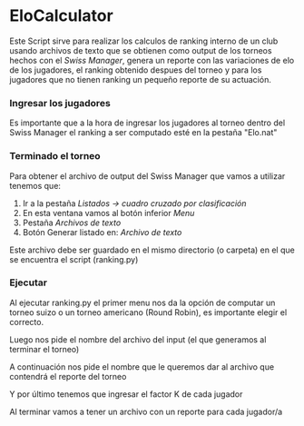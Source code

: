 # EloCalculator
Este Script sirve para realizar los calculos de ranking interno de un club usando archivos de texto que se obtienen como output de los torneos hechos con el *Swiss Manager*, genera un reporte con las variaciones de elo de los jugadores, el ranking obtenido despues del torneo y para los jugadores que no tienen ranking un pequeño reporte de su actuación.

### Ingresar los jugadores
Es importante que a la hora de ingresar los jugadores al torneo dentro del Swiss Manager el ranking a ser computado esté en la pestaña "Elo.nat"

### Terminado el torneo
Para obtener el archivo de output del Swiss Manager que vamos a utilizar tenemos que:
1) Ir a la pestaña *Listados -> cuadro cruzado por clasificación*
2) En esta ventana vamos al botón inferior *Menu*
3) Pestaña *Archivos de texto*
4) Botón Generar listado en: *Archivo de texto*

Este archivo debe ser guardado en el mismo directorio (o carpeta) en el que se encuentra el script (ranking.py)

### Ejecutar
Al ejecutar ranking.py el primer menu nos da la opción de computar un torneo suizo o un torneo americano (Round Robin), es importante elegir el correcto.

Luego nos pide el nombre del archivo del input (el que generamos al terminar el torneo)

A continuación nos pide el nombre que le queremos dar al archivo que contendrá el reporte del torneo

Y por último tenemos que ingresar el factor K de cada jugador

Al terminar vamos a tener un archivo con un reporte para cada jugador/a
